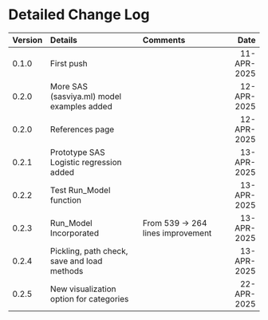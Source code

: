 # Detailed Change Log



|**Version** | **Details** | **Comments** |**Date**|
|:-------|:--------|:---------|----:|
|0.1.0|First push| | 11-APR-2025|
|0.2.0|More SAS (sasviya.ml) model examples added| | 12-APR-2025|
|0.2.0|References page| | 12-APR-2025|
|0.2.1|Prototype SAS Logistic regression added| | 13-APR-2025|
|0.2.2|Test Run_Model function| | 13-APR-2025|
|0.2.3|Run_Model Incorporated|From 539 -> 264 lines improvement | 13-APR-2025|
|0.2.4|Pickling, path check, save and load methods| | 13-APR-2025|
|0.2.5|New visualization option for categories| | 22-APR-2025|